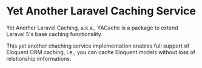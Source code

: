 # Yet Another Laravel Caching Service

Yet Another Laravel Caching, a.k.a., YACache is a package to extend Laravel 5's base caching
functionality.

This yet another chaching service implementation enables full support of Eloquent ORM caching,
i.e., you can cache Eloquent models without loss of relationship imformations.